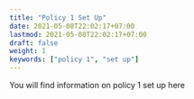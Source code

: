 ```yaml
---
title: "Policy 1 Set Up"
date: 2021-05-08T22:02:17+07:00
lastmod: 2021-05-08T22:02:17+07:00
draft: false
weight: 1
keywords: ["policy 1", "set up"]
---
```


You will find information on policy 1 set up here